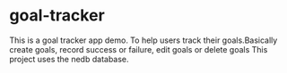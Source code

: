 # goal-tracker
This is a goal tracker app demo. To help users track their goals.Basically create goals, record success or failure, edit goals or delete goals
This project uses the nedb database.
